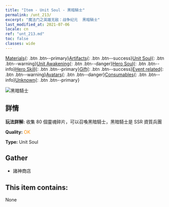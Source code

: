 ```yaml
---
title: "Item - Unit Soul - 黑暗騎士"
permalink: /unt_213/
excerpt: "魔法门之英雄无敌：战争纪元  黑暗騎士"
last_modified_at: 2021-07-06
locale: cn
ref: "unt_213.md"
toc: false
classes: wide
---
```

 [Materials](/ItemsCN/){: .btn .btn--primary}[Artifacts](/ItemsCN/Artifacts/){: .btn .btn--success}[Unit Soul](/ItemsCN/UnitSoul/){: .btn .btn--warning}[Unit Awakening](/ItemsCN/UnitAwakening/){: .btn .btn--danger}[Hero Soul](/ItemsCN/HeroSoul/){: .btn .btn--info}[Hero Skill](/ItemsCN/HeroSkill/){: .btn .btn--primary}[Gift](/ItemsCN/Gift/){: .btn .btn--success}[Event related](/ItemsCN/Events/){: .btn .btn--warning}[Avatars](/ItemsCN/Avatars/){: .btn .btn--danger}[Consumables](/ItemsCN/Consumables/){: .btn .btn--info}[Unknown](/ItemsCN/Unknown/){: .btn .btn--primary}

 ![黑暗騎士](/images/u/ti_siwangqishi.jpg)

## 詳情
 **玩法詳解:** 收集 80 個靈魂碎片，可以召喚黑暗騎士，黑暗騎士是 SSR 資質兵團

 **Quality:** <span style="color: #FF8C00">OK</span>

 **Type:** Unit Soul

## Gather

*    諸神商店 

## This item contains:

  None

